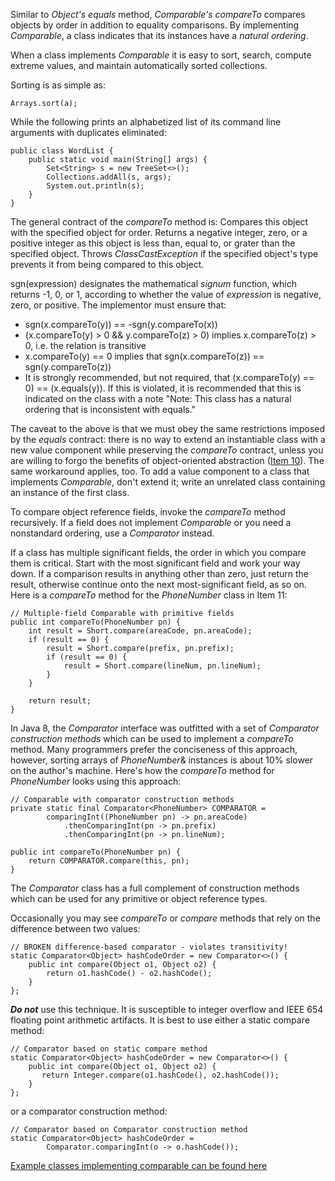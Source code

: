 Similar to *Object's equals* method, *Comparable's compareTo* compares objects by order in addition to equality comparisons. By implementing *Comparable*, a class indicates that its instances have a *natural ordering*.

When a class implements *Comparable* it is easy to sort, search, compute extreme values, and maintain automatically sorted collections.

Sorting is as simple as:
```
Arrays.sort(a);
```

While the following prints an alphabetized list of its command line arguments with duplicates eliminated:
```
public class WordList {
    public static void main(String[] args) {
        Set<String> s = new TreeSet<>();
        Collections.addAll(s, args);
        System.out.println(s);
    }
}
```

The general contract of the *compareTo* method is:
Compares this object with the specified object for order. Returns a negative integer, zero, or a positive integer as this object is less than, equal to, or grater than the specified object. Throws *ClassCastException* if the specified object's type prevents it from being compared to this object. 

sgn(expression) designates the mathematical *signum* function, which returns -1, 0, or 1, according to whether the value of *expression* is negative, zero, or positive. The implementor must ensure that:
* sgn(x.compareTo(y)) == -sgn(y.compareTo(x))
* (x.compareTo(y) > 0 && y.compareTo(z) > 0) implies x.compareTo(z) > 0, i.e. the relation is transitive
* x.compareTo(y) == 0 implies that sgn(x.compareTo(z)) == sgn(y.compareTo(z))
* It is strongly recommended, but not required, that (x.compareTo(y) == 0) == (x.equals(y)). If this is violated, it is recommended that this is indicated on the class with a note "Note: This class has a natural ordering that is inconsistent with equals."

The caveat to the above is that we must obey the same restrictions imposed by the *equals* contract: there is no way to extend an instantiable class with a new value component while preserving the *compareTo* contract, unless you are willing to forgo the benefits of object-oriented abstraction ([Item 10](./Item-10-Obey-the-general-contract-when-overriding-equals.md)). The same workaround applies, too. To add a value component to a class that implements *Comparable*, don't extend it; write an unrelated class containing an instance of the first class. 

To compare object reference fields, invoke the *compareTo* method recursively. If a field does not implement *Comparable* or you need a nonstandard ordering, use a *Comparator* instead.

If a class has multiple significant fields, the order in which you compare them is critical. Start with the most significant field and work your way down. If a comparison results in anything other than zero, just return the result, otherwise continue onto the next most-significant field, as so on. Here is a *compareTo* method for the *PhoneNumber* class in Item 11:
```
// Multiple-field Comparable with primitive fields
public int compareTo(PhoneNumber pn) {
    int result = Short.compare(areaCode, pn.areaCode);
    if (result == 0) {
        result = Short.compare(prefix, pn.prefix);
        if (result == 0) {
            result = Short.compare(lineNum, pn.lineNum);
        }
    }

    return result;
}
```

In Java 8, the *Comparator* interface was outfitted with a set of *Comparator construction methods* which can be used to implement a *compareTo* method. Many programmers prefer the conciseness of this approach, however, sorting arrays of *PhoneNumber*& instances is about 10% slower on the author's machine. Here's how the *compareTo* method for *PhoneNumber* looks using this approach:
```
// Comparable with comparator construction methods
private static final Comparator<PhoneNumber> COMPARATOR =
        comparingInt((PhoneNumber pn) -> pn.areaCode)
            .thenComparingInt(pn -> pn.prefix)
            .thenComparingInt(pn -> pn.lineNum);

public int compareTo(PhoneNumber pn) {
    return COMPARATOR.compare(this, pn);
}
```

The *Comparator* class has a full complement of construction methods which can be used for any primitive or object reference types.

Occasionally you may see *compareTo* or *compare* methods that rely on the difference between two values:
```
// BROKEN difference-based comparator - violates transitivity!
static Comparator<Object> hashCodeOrder = new Comparator<>() {
    public int compare(Object o1, Object o2) {
        return o1.hashCode() - o2.hashCode();
    }
};
```
***Do not*** use this technique. It is susceptible to integer overflow and IEEE 654 floating point arithmetic artifacts. It is best to use either a static compare method:
```
// Comparator based on static compare method
static Comparator<Object> hashCodeOrder = new Comparator<>() {
    public int compare(Object o1, Object o2) {
       return Integer.compare(o1.hashCode(), o2.hashCode());
    }
};
```
or a comparator construction method:
```
// Comparator based on Comparator construction method
static Comparator<Object> hashCodeOrder =
        Comparator.comparingInt(o -> o.hashCode());
```

[Example classes implementing comparable can be found here](../src/effectivejava/chapter3/item14)